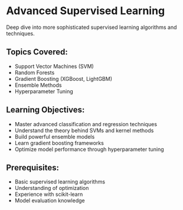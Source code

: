 # Advanced Supervised Learning

Deep dive into more sophisticated supervised learning algorithms and techniques.

## Topics Covered:
- Support Vector Machines (SVM)
- Random Forests
- Gradient Boosting (XGBoost, LightGBM)
- Ensemble Methods
- Hyperparameter Tuning

## Learning Objectives:
- Master advanced classification and regression techniques
- Understand the theory behind SVMs and kernel methods
- Build powerful ensemble models
- Learn gradient boosting frameworks
- Optimize model performance through hyperparameter tuning

## Prerequisites:
- Basic supervised learning algorithms
- Understanding of optimization
- Experience with scikit-learn
- Model evaluation knowledge
